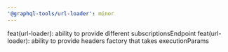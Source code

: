 ```yaml
---
'@graphql-tools/url-loader': minor
---
```


feat(url-loader): ability to provide different subscriptionsEndpoint
feat(url-loader): ability to provide headers factory that takes executionParams
